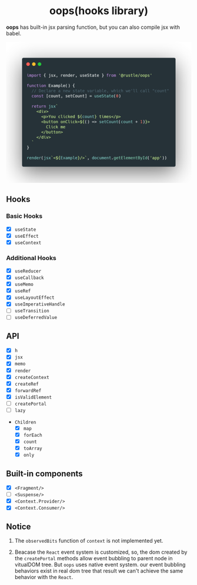 <h1 align="center">
  oops(hooks library)
</h1>

**oops** has built-in jsx parsing function, but you can also compile jsx with babel.

<p align="center">
  <img src="./docs/img/demo.png" width="572" alt="oops demo" />
</p>


## Hooks
### Basic Hooks
+ [x] `useState`
+ [x] `useEffect`
+ [x] `useContext`

### Additional Hooks
+ [x] `useReducer`
+ [x] `useCallback`
+ [x] `useMemo`
+ [x] `useRef`
+ [x] `useLayoutEffect`
+ [x] `useImperativeHandle`
+ [ ] `useTransition`
+ [ ] `useDeferredValue`

## API
+ [x] `h`
+ [x] `jsx`
+ [x] `memo`
+ [x] `render`
+ [x] `createContext`
+ [x] `createRef`
+ [x] `forwardRef`
+ [x] `isValidElement`
+ [ ] `createPortal`
+ [ ] `lazy`
+ `Children`
  + [x] `map`
  + [x] `forEach`
  + [x] `count`
  + [x] `toArray`
  + [x] `only`

## Built-in components
+ [x] `<Fragment/>`
+ [ ] `<Suspense/>`
+ [x] `<Context.Provider/>`
+ [x] `<Context.Consumer/>`

## Notice
  1. The `observedBits` function of `context` is not implemented yet.
  
  2. Beacase the `React` event system is customized, so, the dom created by the `createPortal` methods allow event bubbling to parent node in vitualDOM tree. But `oops` uses native event system. our event bubbling behaviors exist in real dom tree that result we can't achieve the same behavior with the `React`.